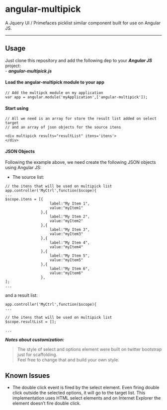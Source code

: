<h1 id="angular-multipick">angular-multipick</h1>

<p>A Jquery UI / Primefaces picklist similar component built for use on Angular JS.</p>

<hr>



<h2 id="usage">Usage</h2>

<p>Just clone this repository and add the following dep to your <strong><em>Angular JS</em></strong> project: <br>
    - <strong><em>angular-multipick.js</em></strong></p>



<h4 id="load-the-angular-multipick-module-to-your-app">Load the angular-multipick module to your app</h4>



<pre class="prettyprint"><code class=" hljs coffeescript"><span class="hljs-regexp">//</span> Add the multipck <span class="hljs-built_in">module</span> <span class="hljs-literal">on</span> my application
<span class="hljs-reserved">var</span> app = angular.<span class="hljs-built_in">module</span>(<span class="hljs-string">'myApplication'</span>,[<span class="hljs-string">'angular-multipick'</span>]);</code></pre>



<h4 id="start-using">Start using</h4>



<pre class="prettyprint"><code class=" hljs vhdl">// <span class="hljs-keyword">All</span> we need <span class="hljs-keyword">is</span> an <span class="hljs-keyword">array</span> <span class="hljs-keyword">for</span> store the result list added <span class="hljs-keyword">on</span> <span class="hljs-keyword">select</span> target 
// <span class="hljs-keyword">and</span> an <span class="hljs-keyword">array</span> <span class="hljs-keyword">of</span> json objects <span class="hljs-keyword">for</span> the source itens

&lt;div multipick results=<span class="hljs-string">"resultList"</span> itens=<span class="hljs-attribute">'itens</span>'&gt;
&lt;/div&gt;</code></pre>



<h4 id="json-objects">JSON Objects</h4>

<p>Following the example above, we need create the following JSON objects using Angular JS:</p>

<ul>
<li>The source list:</li>
</ul>



<pre class="prettyprint"><code class=" hljs r">// the itens that will be used on multipick list
app.controller(<span class="hljs-string">'MyCtrl'</span>,<span class="hljs-keyword">function</span>($scope){ 
<span class="hljs-keyword">...</span>
$scope.itens = [{
                    label:<span class="hljs-string">"My Item 1"</span>,
                    value:<span class="hljs-string">"myItem1"</span>
                },{
                    label:<span class="hljs-string">"My Item 2"</span>,
                    value:<span class="hljs-string">"myItem2"</span>
                },{
                    label:<span class="hljs-string">"My Item 3"</span>,
                    value:<span class="hljs-string">"myItem3"</span>
                },{
                    label:<span class="hljs-string">"My Item 4"</span>,
                    value:<span class="hljs-string">"myItem4"</span>
                },{
                    label:<span class="hljs-string">"My Item 5"</span>,
                    value:<span class="hljs-string">"myItem5"</span>
                },{
                    label:<span class="hljs-string">"My Item 6"</span>,
                    value:<span class="hljs-string">"myItem6"</span>
                },
];
<span class="hljs-keyword">...</span> </code></pre>

<p>and a result list:</p>



<pre class="prettyprint"><code class=" hljs r">app.controller(<span class="hljs-string">'MyCtrl'</span>,<span class="hljs-keyword">function</span>($scope){ 
<span class="hljs-keyword">...</span>

// the itens that will be used on multipick list
$scope.resultList = [];

<span class="hljs-keyword">...</span></code></pre>

<p><strong><em>Notes about customization:</em></strong></p>

<blockquote>
  <p>The style of select and options element were built on twitter bootstrap just for scaffolding.  <br>
  Feel free to change that and build your own style.</p>
</blockquote>



<h2 id="known-issues">Known Issues</h2>

<ul>
<li>The double click event is fired by the select element. Even firing double click outside the selected options, it will go to the target list. This implementation uses HTML select elements and on Internet Explorer the  element doesn’t fire double click.</li>
</ul>